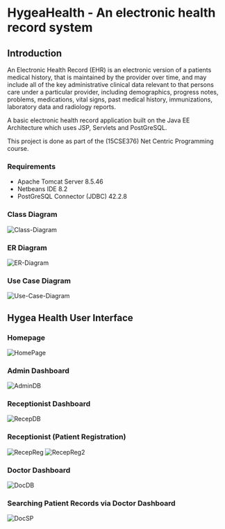 # HygeaHealth - An electronic health record system

## Introduction

An Electronic Health Record (EHR) is an electronic version of a patients medical history, that is maintained by the 
provider over time, and may include all of the key administrative clinical data relevant to that persons care under
a particular provider, including demographics, progress notes, problems, medications, vital signs, past medical history, immunizations, laboratory data and radiology reports.

A basic electronic health record application built on the Java EE Architecture which uses JSP, Servlets and PostGreSQL.

This project is done as part of the (15CSE376) Net Centric Programming course.

### Requirements

* Apache Tomcat Server 8.5.46
* Netbeans IDE 8.2
* PostGreSQL Connector (JDBC) 42.2.8

### Class Diagram

![Class-Diagram](https://github.com/JaganKaartik/Electronic-Health-Record/blob/master/documentation/Class%20Diagram.jpeg)


### ER Diagram

![ER-Diagram](https://github.com/JaganKaartik/Electronic-Health-Record/blob/master/documentation/ER%20Diagram.png)

### Use Case Diagram

![Use-Case-Diagram](https://github.com/JaganKaartik/Electronic-Health-Record/blob/master/documentation/Use%20Case%20Diagram.jpeg)

## Hygea Health User Interface

### Homepage

![HomePage](https://github.com/JaganKaartik/Electronic-Health-Record/blob/master/UI%20Screen%20Shots/1.%20Homepage.png)
### Admin Dashboard
![AdminDB](https://github.com/JaganKaartik/Electronic-Health-Record/blob/master/UI%20Screen%20Shots/2.%20Admin%20Dashboard.png)
### Receptionist Dashboard
![RecepDB](https://github.com/JaganKaartik/Electronic-Health-Record/blob/master/UI%20Screen%20Shots/4.%20Receptionist%20Dashboard.png)
### Receptionist (Patient Registration)
![RecepReg](https://github.com/JaganKaartik/Electronic-Health-Record/blob/master/UI%20Screen%20Shots/4.%20Add%20Patient%20Demographics.png)
![RecepReg2](https://github.com/JaganKaartik/Electronic-Health-Record/blob/master/UI%20Screen%20Shots/4.%20Add%20Medical%20Records.png)
### Doctor Dashboard
![DocDB](https://github.com/JaganKaartik/Electronic-Health-Record/blob/master/UI%20Screen%20Shots/5.%20Doctor%20Dashboard.png)
### Searching Patient Records via Doctor Dashboard
![DocSP](https://github.com/JaganKaartik/Electronic-Health-Record/blob/master/UI%20Screen%20Shots/5.%20Doctor%20(Search%20Records).png)



